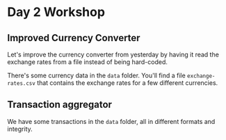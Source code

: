 # Day 2 Workshop

## Improved Currency Converter

Let's improve the currency converter from yesterday by having it read the exchange rates from a file instead of being hard-coded.

There's some currency data in the `data` folder. You'll find a file `exchange-rates.csv` that contains the exchange rates for a few different currencies.

## Transaction aggregator

We have some transactions in the `data` folder, all in different formats and integrity.


